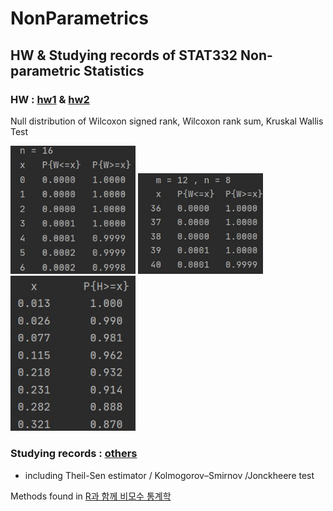 # NonParametrics
HW & Studying records of STAT332 Non-parametric Statistics
--------------------------------------------------------------------
### HW : [hw1](./hw1) & [hw2](./hw2)
Null distribution of Wilcoxon signed rank, Wilcoxon rank sum, Kruskal Wallis Test
<div>
  <img width="200" src="https://github.com/goodnightng0/NonParametrics/blob/main/hw_demo/hw1_signedrank.jpg">
  <img width="200" src="https://github.com/goodnightng0/NonParametrics/blob/main/hw_demo/hw1_ranksum.jpg">
  <img width="200" src="https://github.com/goodnightng0/NonParametrics/blob/main/hw_demo/hw1_kruskal.jpg">
 </div>
 
### Studying records : [others](./others)
- including Theil-Sen estimator / Kolmogorov–Smirnov /Jonckheere test

Methods found in [R과 함께 비모수 통계학](https://www.aladin.co.kr/shop/wproduct.aspx?ItemId=53430780)
